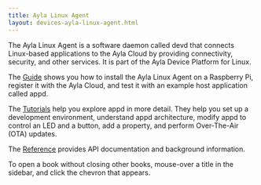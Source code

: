 ```yaml
---
title: Ayla Linux Agent
layout: devices-ayla-linux-agent.html
---
```


The Ayla Linux Agent is a software daemon called devd that connects Linux-based applications to the Ayla Cloud by providing connectivity, security, and other services. It is part of the Ayla Device Platform for Linux.

The [Guide](/devices/ayla-linux-agent/guide) shows you how to install the Ayla Linux Agent on a Raspberry Pi, register it with the Ayla Cloud, and test it with an example host application called appd.

The [Tutorials](/devices/ayla-linux-agent/tutorials) help you explore appd in more detail. They help you set up a development environment, understand appd architecture, modify appd to control an LED and a button, add a property, and perform Over-The-Air (OTA) updates.

The [Reference](/devices/ayla-linux-agent/reference) provides API documentation and background information. 

To open a book without closing other books, mouse-over a title in the sidebar, and click the chevron that appears.
